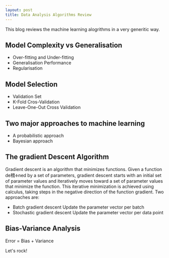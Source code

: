 ```yaml
---
layout: post
title: Data Analysis Algorithms Review
---
```

This blog reviews the machine learning alogrithms in a very generitic way.

## Model Complexity vs Generalisation

* Over-fitting and Under-fitting
* Generalisation Performance
* Regularisation

## Model Selection

* Validation Set
* K-Fold Cros-Validation
* Leave-One-Out Cross Validation

## Two major approaches to machine learning

* A probabilistic approach
* Bayesian approach

## The gradient Descent Algorithm
Gradient descent is an algorithm that minimizes functions. Given a function de䅢Ⰰned by a set of parameters, gradient descent starts
with an initial set of parameter values and iteratively moves toward a set of parameter values that minimize the function. This iterative minimization is achieved using calculus, taking steps in the negative direction of the function gradient.
Two approaches are:
* Batch gradient descent
Update the parameter vector per batch
* Stochastic gradient descent
Update the parameter vector per data point

## Bias-Variance Analysis
Error = Bias + Variance

Let's rock!
